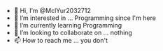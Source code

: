 - 👋 Hi, I’m @MclYur2032712
- 👀 I’m interested in ... Programming since I'm here
- 🌱 I’m currently learning Programming
- 💞️ I’m looking to collaborate on ... nothing
- 📫 How to reach me ... you don't

<!---
MclYur2032712/MclYur2032712 is a ✨ special ✨ repository because its `README.md` (this file) appears on your GitHub profile.
You can click the Preview link to take a look at your changes.
--->
